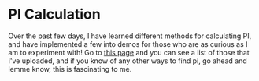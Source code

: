 # PI Calculation
Over the past few days, I have learned different methods for calculating PI, and have implemented a few into demos for those who are as curious as I am to experiment with!
Go to [this page](http://john-jelatis.github.io/calculating-pi/) and you can see a list of those that I've uploaded, and if you know of any other ways to find pi, go ahead and lemme know, this is fascinating to me.
